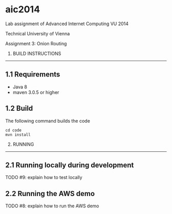 aic2014
=======

Lab assignment of Advanced Internet Computing VU 2014

Technical University of Vienna

Assignment 3: Onion Routing

1. BUILD INSTRUCTIONS
---------------------

1.1 Requirements
----------------
* Java 8
* maven 3.0.5 or higher

1.2 Build
---------
The following command builds the code
```
cd code
mvn install
````

2. RUNNING
----------
2.1 Running locally during development
--------------------------------------
TODO #9: explain how to test locally

2.2 Running the AWS demo
------------------------
TODO #8: explain how to run the AWS demo
